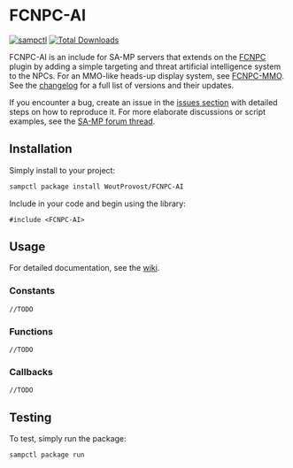 # FCNPC-AI
[![sampctl](https://img.shields.io/badge/sampctl-FCNPC--AI-2f2f2f.svg?style=for-the-badge)](https://github.com/WoutProvost/FCNPC-AI)
[![Total Downloads](https://img.shields.io/github/downloads/WoutProvost/FCNPC-AI/total.svg?label=total%20downloads)](https://www.somsubhra.com/github-release-stats/?username=WoutProvost&repository=FCNPC-AI)

FCNPC-AI is an include for SA-MP servers that extends on the [FCNPC](https://github.com/ziggi/FCNPC) plugin by adding a simple targeting and threat artificial intelligence system to the NPCs. For an MMO-like heads-up display system, see [FCNPC-MMO](https://github.com/WoutProvost/FCNPC-MMO). See the [changelog](./CHANGELOG.md) for a full list of versions and their updates.

If you encounter a bug, create an issue in the [issues section](../../issues) with detailed steps on how to reproduce it. For more elaborate discussions or script examples, see the [SA-MP forum thread](https://forum.sa-mp.com/showthread.php?p=3733074).

## Installation
Simply install to your project:
```bash
sampctl package install WoutProvost/FCNPC-AI
```

Include in your code and begin using the library:
```pawn
#include <FCNPC-AI>
```

## Usage
For detailed documentation, see the [wiki](../../wiki).
### Constants
```pawn
//TODO
```
### Functions
```pawn
//TODO
```
### Callbacks
```pawn
//TODO
```

## Testing
<!--
What sampctl package run does - run unit tests or prompt user to connect as a player.

Whether your library is tested with a simple `main()` and `print`,
unit-tested, or demonstrated via prompting the player to connect, you should
include some basic information for users to try out your code in some way.

Depending on whether your package is tested via in-game "demo tests" or
y_testing unit-tests, you should indicate to readers what to expect below here.
-->
To test, simply run the package:
```bash
sampctl package run
```
